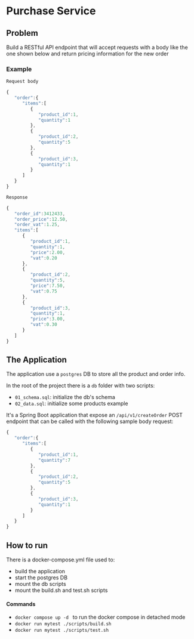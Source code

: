 # Purchase Service

## Problem

Build a RESTful API endpoint that will accept requests with a body like the one shown below
and return pricing information for the new order

### Example

```javascript
Request body

{
   "order":{
      "items":[
         {
            "product_id":1,
            "quantity":1
         },
         {
            "product_id":2,
            "quantity":5
         },
         {
            "product_id":3,
            "quantity":1
         }
      ]
   }
}

Response

{
   "order_id":3412433,
   "order_price":12.50,
   "order_vat":1.25,
   "items":[
      {
         "product_id":1,
         "quantity":1,
         "price":2.00,
         "vat":0.20
      },
      {
         "product_id":2,
         "quantity":5,
         "price":7.50,
         "vat":0.75
      },
      {
         "product_id":3,
         "quantity":1,
         "price":3.00,
         "vat":0.30
      }
   ]
}
```

## The Application

The application use a `postgres` DB to store all the product and order info.

In the root of the project there is a `db` folder with two scripts:

- `01_schema.sql`: initialize the db's schema
- `02_data.sql`: initialize some products example

It's a Spring Boot application that expose an `/api/v1/createOrder` POST endpoint that can be called with
the following sample body request:

```javascript
{
   "order":{
      "items":[
         {
            "product_id":1,
            "quantity":7
         },
         {
            "product_id":2,
            "quantity":5
         },
         {
            "product_id":3,
            "quantity":1
         }
      ]
   }
}
```

## How to run

There is a docker-compose.yml file used to:

- build the application
- start the postgres DB
- mount the db scripts
- mount the build.sh and test.sh scripts

#### Commands

- `docker compose up -d ` to run the docker compose in detached mode
- `docker run mytest ./scripts/build.sh`
- `docker run mytest ./scripts/test.sh`